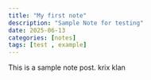 ```yaml
---
title: "My first note"
description: "Sample Note for testing"
date: 2025-06-13
categories: [notes]
tags: [test , example]
---
```

This is a sample note post. krix klan